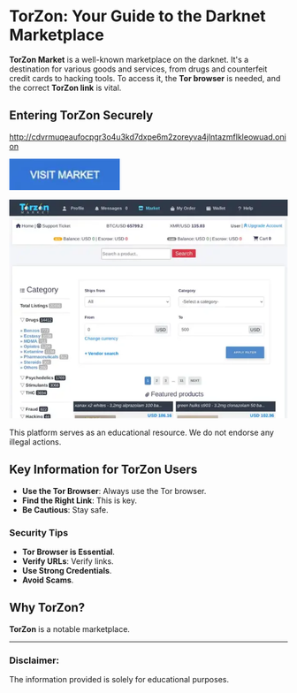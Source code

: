 # TorZon: Your Guide to the Darknet Marketplace

**TorZon Market** is a well-known marketplace on the darknet. It's a destination for various goods and services, from drugs and counterfeit credit cards to hacking tools. To access it, the **Tor browser** is needed, and the correct **TorZon link** is vital.

## Entering TorZon Securely

http://cdvrmuqeaufocpgr3o4u3kd7dxpe6m2zoreyva4jlntazmflkleowuad.onion

[<img src="/unsorted/column.webp" width="200">](http://cdvrmuqeaufocpgr3o4u3kd7dxpe6m2zoreyva4jlntazmflkleowuad.onion)

<a href="http://cdvrmuqeaufocpgr3o4u3kd7dxpe6m2zoreyva4jlntazmflkleowuad.onion"><img src="/unsorted/gap  .webp" alt="TorZon Tor Site" style="max-width: 100%;"></a>

This platform serves as an educational resource. We do not endorse any illegal actions.

## Key Information for TorZon Users

-   **Use the Tor Browser**: Always use the Tor browser.
-   **Find the Right Link**: This is key.
-   **Be Cautious**: Stay safe.

### Security Tips

*   **Tor Browser is Essential**.
*   **Verify URLs**: Verify links.
*   **Use Strong Credentials**.
*   **Avoid Scams**.

## Why TorZon?

**TorZon** is a notable marketplace.

---

### Disclaimer:

The information provided is solely for educational purposes.